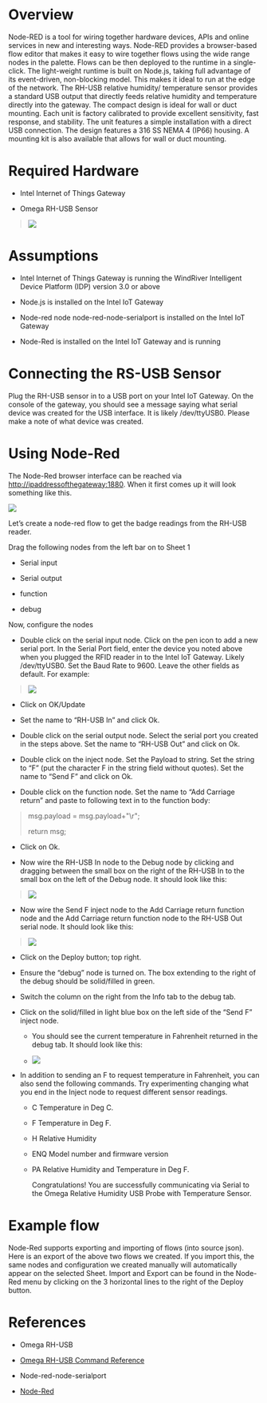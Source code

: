 Overview
========

Node-RED is a tool for wiring together hardware devices, APIs and online
services in new and interesting ways. Node-RED provides a browser-based
flow editor that makes it easy to wire together flows using the wide
range nodes in the palette. Flows can be then deployed to the runtime in
a single-click. The light-weight runtime is built on Node.js, taking
full advantage of its event-driven, non-blocking model. This makes it
ideal to run at the edge of the network. The RH-USB relative humidity/
temperature sensor provides a standard USB output that directly feeds
relative humidity and temperature directly into the gateway. The compact
design is ideal for wall or duct mounting. Each unit is factory
calibrated to provide excellent sensitivity, fast response, and
stability. The unit features a simple installation with a direct USB
connection. The design features a 316 SS NEMA 4 (IP66) housing. A
mounting kit is also available that allows for wall or duct mounting.

Required Hardware
=================

-   Intel Internet of Things Gateway

-   Omega RH-USB Sensor

> ![](media/image1.png)

Assumptions
===========

-   Intel Internet of Things Gateway is running the WindRiver
    Intelligent Device Platform (IDP) version 3.0 or above

-   Node.js is installed on the Intel IoT Gateway

-   Node-red node node-red-node-serialport is installed on the Intel IoT
    Gateway

-   Node-Red is installed on the Intel IoT Gateway and is running

Connecting the RS-USB Sensor
============================

Plug the RH-USB sensor in to a USB port on your Intel IoT Gateway. On
the console of the gateway, you should see a message saying what serial
device was created for the USB interface. It is likely /dev/ttyUSB0.
Please make a note of what device was created.

Using Node-Red
==============

The Node-Red browser interface can be reached via
<http://ipaddressofthegateway:1880>. When it first comes up it will look
something like this.

![](media/image2.png)

Let’s create a node-red flow to get the badge readings from the RH-USB
reader.

Drag the following nodes from the left bar on to Sheet 1

-   Serial input

-   Serial output

-   function

-   debug

Now, configure the nodes

-   Double click on the serial input node. Click on the pen icon to add
    a new serial port. In the Serial Port field, enter the device you
    noted above when you plugged the RFID reader in to the Intel
    IoT Gateway. Likely /dev/ttyUSB0. Set the Baud Rate to 9600. Leave
    the other fields as default. For example:

> ![](media/image3.png)

-   Click on OK/Update

-   Set the name to “RH-USB In” and click Ok.

-   Double click on the serial output node. Select the serial port you
    created in the steps above. Set the name to “RH-USB Out” and click
    on Ok.

-   Double click on the inject node. Set the Payload to string. Set the
    string to “F” (put the character F in the string field
    without quotes). Set the name to “Send F” and click on Ok.

-   Double click on the function node. Set the name to “Add Carriage
    return” and paste to following text in to the function body:

> msg.payload = msg.payload+"\\r"; 
>
> return msg;

-   Click on Ok.

-   Now wire the RH-USB In node to the Debug node by clicking and
    dragging between the small box on the right of the RH-USB In to the
    small box on the left of the Debug node. It should look like this:

> ![](media/image4.png)

-   Now wire the Send F inject node to the Add Carriage return function
    node and the Add Carriage return function node to the RH-USB Out
    serial node. It should look like this:

> ![](media/image5.png)

-   Click on the Deploy button; top right.

-   Ensure the “debug” node is turned on. The box extending to the right
    of the debug should be solid/filled in green.

-   Switch the column on the right from the Info tab to the debug tab.

-   Click on the solid/filled in light blue box on the left side of the
    “Send F” inject node.

    -   You should see the current temperature in Fahrenheit returned in
        the debug tab. It should look like this:

    -   ![](media/image6.png)

-   In addition to sending an F to request temperature in Fahrenheit,
    you can also send the following commands. Try experimenting changing
    what you end in the Inject node to request different
    sensor readings.

    -   C Temperature in Deg C.

    -   F Temperature in Deg F.

    -   H Relative Humidity

    -   ENQ Model number and firmware version

    -   PA Relative Humidity and Temperature in Deg F.

        Congratulations! You are successfully communicating via Serial
        to the Omega Relative Humidity USB Probe with
        Temperature Sensor.

Example flow
============

Node-Red supports exporting and importing of flows (into source json).
Here is an export of the above two flows we created. If you import this,
the same nodes and configuration we created manually will automatically
appear on the selected Sheet. Import and Export can be found in the
Node-Red menu by clicking on the 3 horizontal lines to the right of the
Deploy button.

References
==========

-   Omega RH-USB

-   [Omega RH-USB Command
    Reference](ftp://ftp.omega.com/public/DASGroup/products/RH-USB/RH_USB%20Command%20Reference.pdf)

-   Node-red-node-serialport

-   [Node-Red](http://nodered.org/)


